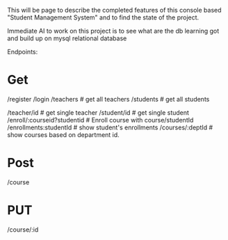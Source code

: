 This will be page to describe the completed features of this console based "Student Management System" and to find the
state of the project.

Immediate AI to work on this project is to see what are the db learning got and build up on mysql relational database

Endpoints:

# Get

/register
/login
/teachers # get all teachers
/students # get all students

/teacher/id # get single teacher
/student/id # get single student
/enroll/:courseid?studentid # Enroll course with course/studentId
/enrollments:studentId # show student's enrollments
/courses/:deptId # show courses based on department id.

# Post

/course

# PUT

/course/:id

